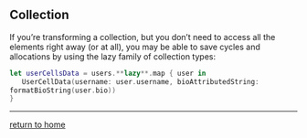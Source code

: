 ## Collection

If you’re transforming a collection, but you don’t need to access all the elements right away (or at all), you may be able to save cycles and allocations by using the lazy family of collection types: 

```swift
let userCellsData = users.**lazy**.map { user in
   UserCellData(username: user.username, bioAttributedString:
formatBioString(user.bio))
}
```
----------------------------------
[return to home](../README.md)

